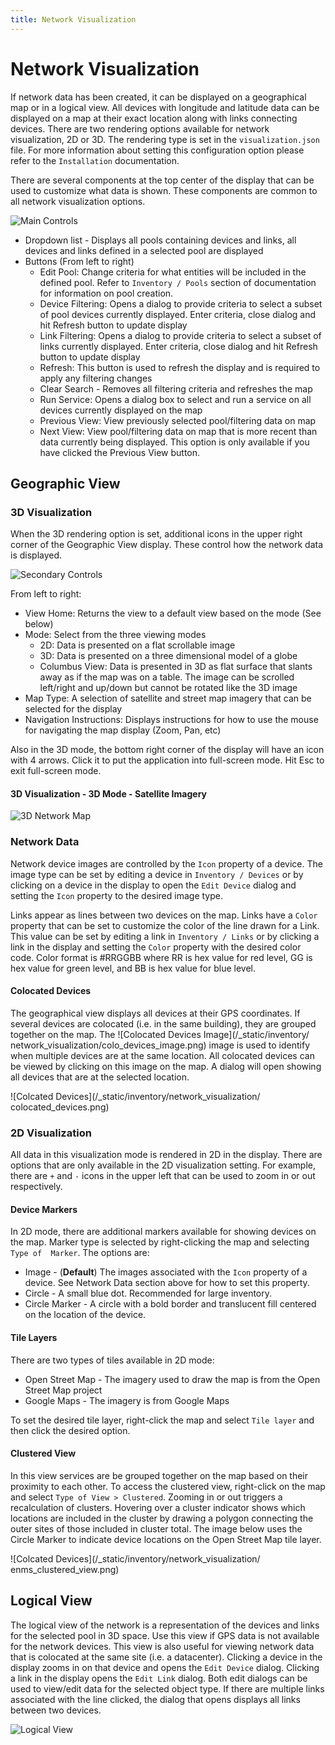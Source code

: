 ```yaml
---
title: Network Visualization
---
```


# Network Visualization


If network data has been created, it can be displayed on a geographical
map or in a logical view. All devices with longitude and latitude data can be 
displayed on a map at their exact location along with links connecting devices.
There are two rendering options available for network visualization, 2D
or 3D.  The rendering type is set in the `visualization.json` file.  For more
information about setting this configuration option please refer to the 
`Installation` documentation.

There are several components at the top center of the display that
can be used to customize what data is shown.  These components are common to 
all network visualization options.

![Main Controls](/_static/inventory/network_visualization/controls_1.png)

- Dropdown list - Displays all pools containing devices and links, all devices
and links defined in a selected pool are displayed
- Buttons (From left to right)
    - Edit Pool: Change criteria for what entities will be included in the
defined pool.  Refer to `Inventory / Pools` section of documentation for 
information on pool creation.
    - Device Filtering: Opens a dialog to provide criteria to select a subset
of pool devices currently displayed.  Enter criteria, close dialog and hit 
Refresh button to update display
    - Link Filtering: Opens a dialog to provide criteria to select a subset of
links currently displayed.  Enter criteria, close dialog and hit Refresh button
to update display
    - Refresh: This button is used to refresh the display and is required 
      to apply any filtering changes
    - Clear Search - Removes all filtering criteria and refreshes the map
    - Run Service: Opens a dialog box to select and run a service on all devices
currently displayed on the map
    - Previous View: View previously selected pool/filtering data on map
    - Next View: View pool/filtering data on map that is more recent than data
currently being displayed. This option is only available if you have clicked the
Previous View button.


## Geographic View


### 3D Visualization

When the 3D rendering option is set, additional icons in the upper 
right corner of the Geographic View display.  These control how the network data
is displayed.

![Secondary Controls](/_static/inventory/network_visualization/controls_2.png)

From left to right:

- View Home: Returns the view to a default view based on the mode (See below)
- Mode: Select from the three viewing modes
	- 2D: Data is presented on a flat scrollable image
	- 3D: Data is presented on a three dimensional model of a globe
	- Columbus View: Data is presented in 3D as flat surface that slants away as 
if the map was on a table. The image can be scrolled left/right and up/down but
cannot be rotated like the 3D image
- Map Type: A selection of satellite and street map imagery that can be selected
for the display
- Navigation Instructions: Displays instructions for how to use the mouse for
navigating the map display (Zoom, Pan, etc)

Also in the 3D mode, the bottom right corner of the display will have an icon
with 4 arrows.  Click it to put the application into full-screen mode.  Hit Esc
to exit full-screen mode.


#### 3D Visualization - 3D Mode - Satellite Imagery

![3D Network Map](/_static/inventory/network_visualization/network_view_3d.png)


### Network Data 

Network device images are controlled by the `Icon` 
property of a device. The image type can be set by editing a device in 
`Inventory / Devices` or by clicking on a device in the display to open the 
`Edit Device` dialog and setting the `Icon` property to the desired image type. 

Links appear as lines between two devices on the map. Links have a `Color` 
property that can be set to customize the color of the line drawn for a Link.
This value can be set by editing a link in `Inventory / Links` or by clicking a
link in the display and setting the `Color` property with the desired color 
code. Color format is #RRGGBB where RR is hex value for red level, GG is hex 
value for green level, and BB is hex value for blue level.


#### Colocated Devices

The geographical view displays all devices at their GPS coordinates. If
several devices are colocated (i.e. in the same building), they are grouped
together on the map. The ![Colocated Devices Image](/_static/inventory/
network_visualization/colo_devices_image.png) image is used to identify when 
multiple devices are at the same location.  All colocated devices can be viewed 
by clicking on this image on the map. A dialog will open showing all devices 
that are at the selected location.

![Colcated Devices](/_static/inventory/network_visualization/
colocated_devices.png)


### 2D Visualization

All data in this visualization mode is rendered in 2D in the display. There are
options that are only available in the 2D visualization setting.  For example, 
there are `+` and `-` icons in the upper left that can be used to zoom
in or out respectively.


#### Device Markers

In 2D mode, there are additional markers available for showing devices on the 
map.  Marker type is selected by right-clicking the map and selecting `Type of 
Marker`. The options are:

- Image - (**Default**) The images associated with the `Icon` property of a
device.  See Network Data section above for how to set this property.
- Circle - A small blue dot. Recommended for large inventory.
- Circle Marker - A circle with a bold border and translucent fill centered on
the location of the device. 


#### Tile Layers

There are two types of tiles available in 2D mode:

- Open Street Map - The imagery used to draw the map is from the Open Street
Map project
- Google Maps - The imagery is from Google Maps

To set the desired tile layer, right-click the map and select `Tile layer` and
then click the desired option.


#### Clustered View

In this view services are be grouped together on the map based on their 
proximity to each other. To access the clustered view, right-click on the
map and select `Type of View > Clustered`. Zooming in or out triggers a 
recalculation of clusters. Hovering over a cluster indicator shows which 
locations are included in the cluster by drawing a polygon connecting the outer
sites of those included in cluster total. The image below uses the Circle Marker
to indicate device locations on the Open Street Map tile layer.

![Colcated Devices](/_static/inventory/network_visualization/
enms_clustered_view.png)





## Logical View

The logical view of the network is a representation of the devices and links for
the selected pool in 3D space. Use this view if GPS data is not available for 
the network devices.  This view is also useful for viewing network data that is 
colocated at the same site (i.e. a datacenter). Clicking a device in the display
zooms in on that device and opens the `Edit Device` dialog.  Clicking a link 
in the display opens the `Edit Link` dialog.  Both edit dialogs can be used 
to view/edit data for the selected object type. If there are multiple links 
associated with the line clicked, the dialog that opens displays all links 
between two devices.

![Logical View](/_static/inventory/network_visualization/logical_view.png)